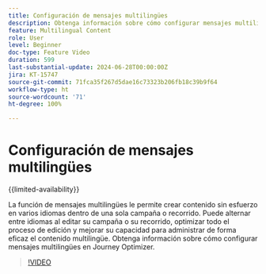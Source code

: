 ```yaml
---
title: Configuración de mensajes multilingües
description: Obtenga información sobre cómo configurar mensajes multilingües en Journey Optimizer.
feature: Multilingual Content
role: User
level: Beginner
doc-type: Feature Video
duration: 599
last-substantial-update: 2024-06-28T00:00:00Z
jira: KT-15747
source-git-commit: 71fca35f267d5dae16c73323b206fb18c39b9f64
workflow-type: ht
source-wordcount: '71'
ht-degree: 100%

---
```



# Configuración de mensajes multilingües

{{limited-availability}}

La función de mensajes multilingües le permite crear contenido sin esfuerzo en varios idiomas dentro de una sola campaña o recorrido. Puede alternar entre idiomas al editar su campaña o su recorrido, optimizar todo el proceso de edición y mejorar su capacidad para administrar de forma eficaz el contenido multilingüe. Obtenga información sobre cómo configurar mensajes multilingües en Journey Optimizer.
 
>[!VIDEO](https://video.tv.adobe.com/v/3430661/?learn=on)
